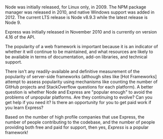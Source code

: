 Node was initially released, for Linux only, in 2009. The NPM package manager was released in 2010, and native Windows support was added in 2012. The current LTS release is Node v8.9.3 while the latest release is Node 9. 

Express was initially released in November 2010 and is currently on version 4.16 of the API. 

The popularity of a web framework is important because it is an indicator of whether it will continue to be maintained, and what resources are likely to be available in terms of documentation, add-on libraries, and technical support.

There isn't any readily-available and definitive measurement of the popularity of server-side frameworks (although sites like [Hot Frameworks] attempt to assess popularity using mechanisms like counting the number of GitHub projects and StackOverflow questions for each platform). A better question is whether Node and Express are "popular enough" to avoid the problems of unpopular platforms. Are they continuing to evolve? Can you get help if you need it? Is there an opportunity for you to get paid work if you learn Express?

Based on the number of high profile companies that use Express, the number of people contributing to the codebase, and the number of people providing both free and paid for support, then yes, _Express_ is a popular framework!
